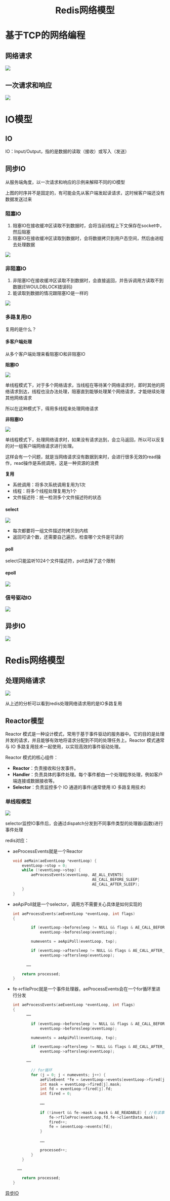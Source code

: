 <h1 style="text-align:center;">Redis网络模型</h1>

# 基于TCP的网络编程

## 网络请求

![](../redis_io_image/TCP.png)

## 一次请求和响应

![](../redis_io_image/tcp_send_data.png)

# IO模型

## IO

IO：Input/Output，指的是数据的读取（接收）或写入（发送）

## 同步IO

从服务端角度，以一次请求和响应的示例来解释不同的IO模型

上图的时序并不是固定的，有可能会先从客户端发起读请求，这时候客户端还没有数据发送过来

### 阻塞IO

1. 阻塞IO在接收缓冲区读取不到数据时，会将当前线程上下文保存在socket中，然后阻塞
2. 阻塞IO在接收缓冲区读取到数据时，会将数据拷贝到用户态空间，然后由进程去处理数据

![](../redis_io_image/BIO.png)

### 非阻塞IO

1. 非阻塞IO在接收缓冲区读取不到数据时，会直接返回，并告诉调用方读取不到数据(EWOULDBLOCK错误码)
2. 能读取到数据的情况跟阻塞IO是一样的

![](../redis_io_image/NIO.png)

### 多路复用IO

复用的是什么？

#### 多客户端处理

从多个客户端处理来看阻塞IO和非阻塞IO

**阻塞IO**

![](../redis_io_image/mul_cli_block_io.png)

单线程模式下，对于多个网络请求，当线程在等待某个网络请求时，即时其他的网络请求到达，线程也没办法处理，阻塞直到能够处理某个网络请求，才能继续处理其他网络请求

所以在这种模式下，得用多线程来处理网络请求

**非阻塞IO**

![](../redis_io_image/mul_cli_non_block_io.png)



单线程模式下，处理网络请求时，如果没有请求达到，会立马返回，所以可以反复的对一组客户端网络请求进行处理。

这样会有一个问题，就是当网络请求没有数据到来时，会进行很多无效的read操作，read操作是系统调用，这是一种资源的浪费



**复用**

- 系统调用：将多次系统调用复用为1次
- 线程：将多个线程处理复用为1个
- 文件描述符：统一检测多个文件描述符的状态



#### select

![](../redis_io_image/select.png)

- 每次都要将一组文件描述符拷贝到内核
- 返回可读个数，还需要自己遍历，检查哪个文件是可读的

#### poll

select只能监听1024个文件描述符，poll去掉了这个限制

#### epoll

![](../redis_io_image/epoll.png)

### 信号驱动IO

![](../redis_io_image/信号驱动.png)

## 异步IO

![](../redis_io_image/异步IO.png)



# Redis网络模型

## 处理网络请求

![](../redis_io_image/redis_io.png)

从上述的分析可以看到redis处理网络请求用的是IO多路复用

## Reactor模型

Reactor 模式是一种设计模式，常用于基于事件驱动的服务器中。它的目的是处理并发的请求，并且能够有效地将请求分配到不同的处理任务上。Reactor 模式通常与 IO 多路复用技术一起使用，以实现高效的事件驱动处理。

Reactor 模式的核心组件：

- **Reactor**：负责接收和分发事件。
- **Handler**：负责具体的事件处理。每个事件都由一个处理程序处理，例如客户端连接或数据接收等。
- **Selector**：负责监控多个 IO 通道的事件(通常使用 IO 多路复用技术)

### 单线程模型

![](../redis_io_image/reactor单线程.png)

selector监控IO事件后，会通过dispatch分发到不同事件类型的处理器(函数)进行事件处理

redis对应：

- aeProcessEvents就是一个Reactor

  ```c
  void aeMain(aeEventLoop *eventLoop) {
      eventLoop->stop = 0;
      while (!eventLoop->stop) {
          aeProcessEvents(eventLoop, AE_ALL_EVENTS|
                                     AE_CALL_BEFORE_SLEEP|
                                     AE_CALL_AFTER_SLEEP);
      }
  }
  ```

- aeApiPoll就是一个selector，调用方不需要关心具体是如何实现的

  ```c
  int aeProcessEvents(aeEventLoop *eventLoop, int flags)
  {
  
          if (eventLoop->beforesleep != NULL && flags & AE_CALL_BEFORE_SLEEP)
              eventLoop->beforesleep(eventLoop);
  
          numevents = aeApiPoll(eventLoop, tvp);      
  
          if (eventLoop->aftersleep != NULL && flags & AE_CALL_AFTER_SLEEP)
              eventLoop->aftersleep(eventLoop);
      
      	……
  
      return processed;
  }
  ```

- fe->rfileProc就是一个事件处理器，aeProcessEvents会在一个for循环里进行分发

  ```c
  int aeProcessEvents(aeEventLoop *eventLoop, int flags)
  {
      	……
              
          if (eventLoop->beforesleep != NULL && flags & AE_CALL_BEFORE_SLEEP)
              eventLoop->beforesleep(eventLoop);
  
          numevents = aeApiPoll(eventLoop, tvp); 
  
          if (eventLoop->aftersleep != NULL && flags & AE_CALL_AFTER_SLEEP)
              eventLoop->aftersleep(eventLoop);
  
      	……
              
          // for循环
          for (j = 0; j < numevents; j++) {
              aeFileEvent *fe = &eventLoop->events[eventLoop->fired[j].fd];
              int mask = eventLoop->fired[j].mask;
              int fd = eventLoop->fired[j].fd;
              int fired = 0;
              
              ……
              
              if (!invert && fe->mask & mask & AE_READABLE) { //有读事件
                  fe->rfileProc(eventLoop,fd,fe->clientData,mask);
                  fired++;
                  fe = &eventLoop->events[fd];
              }
              
              ……
  
              processed++;
          }
      }
      
  	……
  
      return processed;
  }
  ```

  

[异步IO](https://zhuanlan.zhihu.com/p/364819119)
